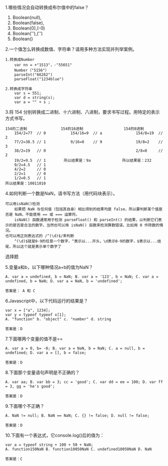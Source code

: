 1.哪些情况会自动转换成布尔值中的false？

   1. Boolean(null),
   2. Boolean(false),
   3. Boolean(0),(-0)
   4. Boolean(''),('')
   5. Boolean()

2.一个值怎么转换成数值、字符串？请用多种方法实现并列举案例。

    1.转换成Number
        var nn = +"1513"，-"55651"
        Number（"5156"）
	  	parseInt("66262")
        parseFloat("1234blue")
    
    2.转换成字符串
        var s = 551;
        var d = string(s);
        var a = "" + s ;


3.将 154 分别转换成二进制、十六进制、八进制，要求书写过程。用特定的表示方式书写。
       
    154的二进制               154的16进制                  154的8进制
        154/2=77  // 0           154/16=9  // a               154/8=19  // 2
        77/2=38.5 // 1           9/16=0    // 9               19/8=2    // 3
        38/2=19   // 0                                        2/8=0     // 2
        19/2=9.5  // 1        所以结果是：9a              所以结果是：232
        9/2=4.5   // 1
        4/2=2     // 0
        2/2=1     // 0
        1/2=0.5   // 1
    所以结果是：10011010
    

4.如何判断一个数是NaN，请书写方法（用代码块表示）。
    
    可以用isNaN()检测
        如果把 NaN 与任何值（包括其自身）相比得到的结果均是 false，所以要判断某个值是否是 NaN，不能使用 == 或 === 运算符。 
        isNaN() 函数通常用于检测 parseFloat() 和 parseInt() 的结果，以判断它们表示的是否是合法的数字。当然也可以用 isNaN() 函数来检测算数错误，比如用 0 作除数的情况。 
    也可以用正则表达式的 /^(\d)$/来判断
        ^(\d)$就是0-9的任意一个数字，^表示以...开头，\d表示0-9的数字，$表示以...结尾，所以这个就是表示单个数字了
    

选择题

5.变量a和b，以下哪种情况a+b的值为NaN？

    A. var a = undefined, b = NaN; B. var a = '123', b = NaN; C. var a = undefined, b = NaN; D. var a = NaN, b = 'undefined';

    答案是： A 和 C

6.Javascript中，以下代码运行的结果是？

    var x = ["a", 1234];
    var y = typeof typeof x[1];
    A. "function" b. "object" c. "number" d. string

    答案是：D

7.下面哪两个变量的值不是==

    A. var a = 0, b= -0; B. var a = NaN, b = NaN; C. a = null, b = undefined; D. var a = [], b = false;

    答案是：D

8.下面那个变量语句声明是不正确的？

    A. var aa; B. var bb = 3; cc = 'good'; C. var dd = ee = 100; D. var ff = 3, gg = 'he's good';

    答案是：D

9.下面哪个不正确？

    A. NaN != null; B. NaN == NaN; C. {} != false; D. null != false;

    答案是：D

10.下面有一个表达式，它console.log()后的值为：

    var a = typeof string + 100 + 50 + NaN;
    A. function150NaN B. function10050NaN C. undefined10050NaN D. NaN

    答案是：C    
